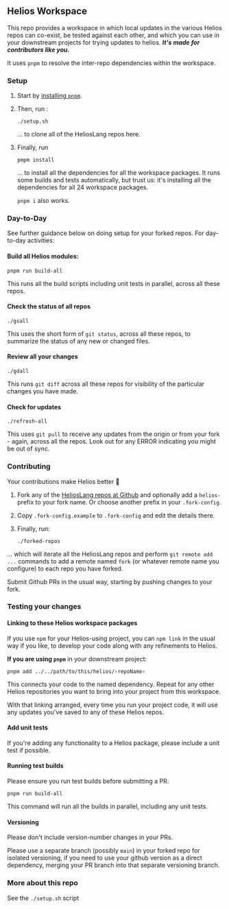 ## Helios Workspace

This repo provides a workspace in which local updates in the various Helios repos can co-exist, be tested against each other, and which you can use in your downstream projects for trying updates to helios.  ***It's made for contributors like you.***

It uses `pnpm` to resolve the inter-repo dependencies within the workspace.

### Setup

 1. Start by [installing `pnpm`](https://pnpm.io/installation).

  2. Then, run :
      ```
      ./setup.sh
      ```
      ... to clone all of the HeliosLang repos here.

  3. Finally, run 
      ```
      pmpm install
      ``` 
      ... to install all the dependencies for all the workspace packages.  It runs some builds and tests automatically, but trust us: it's installing all the dependencies for all 24 workspace packages.
      
      `pnpm i` also works.

### Day-to-Day

See further guidance below on doing setup for your forked repos.  For day-to-day activities:

#### Build all Helios modules:

```
pnpm run build-all
```

This runs all the build scripts including unit tests in parallel, across all these repos.

#### Check the status of all repos

```
./gsall
```

This uses the short form of `git status`, across all these repos, to summarize the status of any new or changed files.

#### Review all your changes

```
./gdall
```

This runs `git diff` across all these repos for visibility of the particular changes you have made.

#### Check for updates

```
./refresh-all
```

This uses `git pull` to receive any updates from the origin or from your fork - again, across all the repos.  Look out for any ERROR indicating you might be out of sync.

### Contributing

Your contributions make Helios better 💜

 1. Fork any of the [HeliosLang repos at Github](https://github.com/HeliosLang) and optionally add a `helios-` prefix to your fork name.  Or choose another prefix in your `.fork-config`.

 2. Copy `.fork-config.example` to `.fork-config` and edit the details there.

 3. Finally, run: 
     ```
     ./forked-repos
     ```
  ... which will iterate all the HeliosLang repos and perform `git remote add ...` commands to add a remote named `fork` (or whatever remote name you configure) to each repo you have forked.

Submit Github PRs in the usual way, starting by pushing changes to your fork.

### Testing your changes

#### Linking to these Helios workspace packages

If you use `npm` for your Helios-using project, you can `npm link` in the usual way if you like, to develop your code along with any refinements to Helios.  

**If you are using `pnpm`** in your downstream project:
```
pnpm add ../../path/to/this/helios/‹repoName›
```
This connects your code to the named dependency.  Repeat for any other Helios repositories you want to bring into your project from this workspace.

With that linking arranged, every time you run your project code, it will use any updates you've saved to any of these Helios repos.

#### Add unit tests

If you're adding any functionality to a Helios package, please include a unit test if possible.

#### Running test builds

Please ensure you run test builds before submitting a PR.  

```
pnpm run build-all
```

This command will run all the builds in parallel, including any unit tests.  

#### Versioning

Please don't include version-number changes in your PRs.  

Please use a separate branch (possibly `main`) in your forked repo for isolated versioning, if you need to use your github version as a direct dependency, merging your PR branch into that separate versioning branch.

### More about this repo

See the `./setup.sh` script